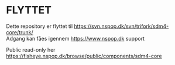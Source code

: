 FLYTTET
=========
Dette repository er flyttet til https://svn.nspop.dk/svn/trifork/sdm4-core/trunk/  
Adgang kan fåes igennem https://www.nspop.dk support  
  
Public read-only her https://fisheye.nspop.dk/browse/public/components/sdm4-core  

